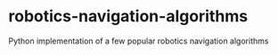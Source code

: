 # robotics-navigation-algorithms
Python implementation of a few popular robotics navigation algorithms
